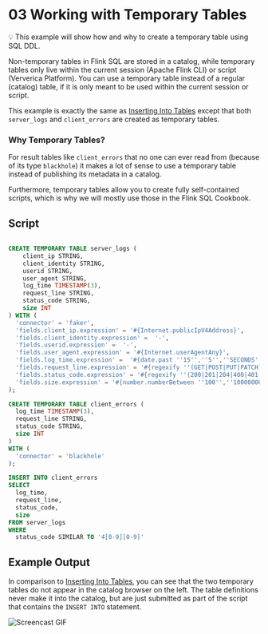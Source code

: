 # 03 Working with Temporary Tables

:bulb: This example will show how and why to create a temporary table using SQL DDL.

Non-temporary tables in Flink SQL are stored in a catalog, while temporary tables only live within the current session (Apache Flink CLI) or script (Ververica Platform). 
You can use a temporary table instead of a regular (catalog) table, if it is only meant to be used within the current session or script.

This example is exactly the same as [Inserting Into Tables](../02/02_insert_into.md) except that both `server_logs` and `client_errors` are created as temporary tables.

### Why Temporary Tables?

For result tables like `client_errors` that no one can ever read from (because of its type `blackhole`) it makes a lot of sense to use a temporary table instead of publishing its metadata in a catalog. 

Furthermore, temporary tables allow you to create fully self-contained scripts, which is why we will mostly use those in the Flink SQL Cookbook.

## Script

```sql

CREATE TEMPORARY TABLE server_logs ( 
    client_ip STRING,
    client_identity STRING, 
    userid STRING, 
    user_agent STRING,
    log_time TIMESTAMP(3),
    request_line STRING, 
    status_code STRING, 
    size INT
) WITH (
  'connector' = 'faker', 
  'fields.client_ip.expression' = '#{Internet.publicIpV4Address}',
  'fields.client_identity.expression' =  '-',
  'fields.userid.expression' =  '-',
  'fields.user_agent.expression' = '#{Internet.userAgentAny}',
  'fields.log_time.expression' =  '#{date.past ''15'',''5'',''SECONDS''}',
  'fields.request_line.expression' = '#{regexify ''(GET|POST|PUT|PATCH){1}''} #{regexify ''(/search\.html|/login\.html|/prod\.html|cart\.html|/order\.html){1}''} #{regexify ''(HTTP/1\.1|HTTP/2|/HTTP/1\.0){1}''}',
  'fields.status_code.expression' = '#{regexify ''(200|201|204|400|401|403|301){1}''}',
  'fields.size.expression' = '#{number.numberBetween ''100'',''10000000''}'
);

CREATE TEMPORARY TABLE client_errors (
  log_time TIMESTAMP(3),
  request_line STRING,
  status_code STRING,
  size INT
)
WITH (
  'connector' = 'blackhole'
);

INSERT INTO client_errors
SELECT 
  log_time,
  request_line,
  status_code,
  size
FROM server_logs
WHERE 
  status_code SIMILAR TO '4[0-9][0-9]'
```

## Example Output

In comparison to [Inserting Into Tables](../02/02_insert_into.md), you can see that the two temporary tables do not appear in the catalog browser on the left. 
The table definitions never make it into the catalog, but are just submitted as part of the script that contains the `INSERT INTO` statement.

![Screencast GIF](https://user-images.githubusercontent.com/11538663/101192652-aac6a100-365b-11eb-82a3-5b86522e772c.gif)
  